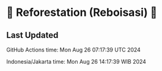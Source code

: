 
# 🌳 Reforestation (Reboisasi) 🌲

## Last Updated

GitHub Actions time: Mon Aug 26 07:17:39 UTC 2024

Indonesia/Jakarta time: Mon Aug 26 14:17:39 WIB 2024
